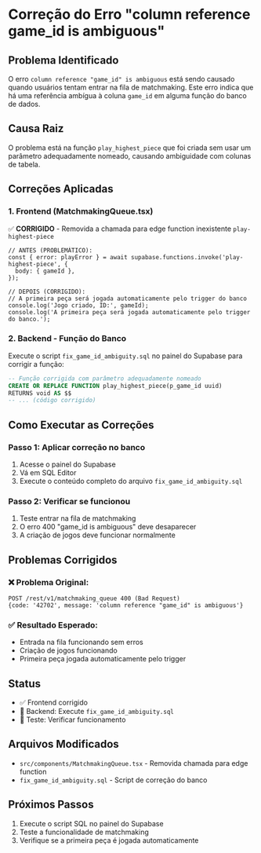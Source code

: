 # Correção do Erro "column reference game_id is ambiguous"

## Problema Identificado
O erro `column reference "game_id" is ambiguous` está sendo causado quando usuários tentam entrar na fila de matchmaking. Este erro indica que há uma referência ambígua à coluna `game_id` em alguma função do banco de dados.

## Causa Raiz
O problema está na função `play_highest_piece` que foi criada sem usar um parâmetro adequadamente nomeado, causando ambiguidade com colunas de tabela.

## Correções Aplicadas

### 1. Frontend (MatchmakingQueue.tsx)
✅ **CORRIGIDO** - Removida a chamada para edge function inexistente `play-highest-piece`

```tsx
// ANTES (PROBLEMÁTICO):
const { error: playError } = await supabase.functions.invoke('play-highest-piece', {
  body: { gameId },
});

// DEPOIS (CORRIGIDO):
// A primeira peça será jogada automaticamente pelo trigger do banco
console.log('Jogo criado, ID:', gameId);
console.log('A primeira peça será jogada automaticamente pelo trigger do banco.');
```

### 2. Backend - Função do Banco
Execute o script `fix_game_id_ambiguity.sql` no painel do Supabase para corrigir a função:

```sql
-- Função corrigida com parâmetro adequadamente nomeado
CREATE OR REPLACE FUNCTION play_highest_piece(p_game_id uuid)
RETURNS void AS $$
-- ... (código corrigido)
```

## Como Executar as Correções

### Passo 1: Aplicar correção no banco
1. Acesse o painel do Supabase
2. Vá em SQL Editor  
3. Execute o conteúdo completo do arquivo `fix_game_id_ambiguity.sql`

### Passo 2: Verificar se funcionou
1. Teste entrar na fila de matchmaking
2. O erro 400 "game_id is ambiguous" deve desaparecer
3. A criação de jogos deve funcionar normalmente

## Problemas Corrigidos

### ❌ Problema Original:
```
POST /rest/v1/matchmaking_queue 400 (Bad Request)
{code: '42702', message: 'column reference "game_id" is ambiguous'}
```

### ✅ Resultado Esperado:
- Entrada na fila funcionando sem erros
- Criação de jogos funcionando 
- Primeira peça jogada automaticamente pelo trigger

## Status
- ✅ Frontend corrigido
- 🔄 Backend: Execute `fix_game_id_ambiguity.sql` 
- 🔄 Teste: Verificar funcionamento

## Arquivos Modificados
- `src/components/MatchmakingQueue.tsx` - Removida chamada para edge function
- `fix_game_id_ambiguity.sql` - Script de correção do banco

## Próximos Passos
1. Execute o script SQL no painel do Supabase
2. Teste a funcionalidade de matchmaking
3. Verifique se a primeira peça é jogada automaticamente 